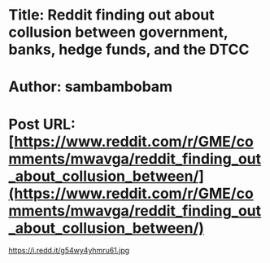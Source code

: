 # Title: Reddit finding out about collusion between government, banks, hedge funds, and the DTCC
# Author: sambambobam
# Post URL: [https://www.reddit.com/r/GME/comments/mwavga/reddit_finding_out_about_collusion_between/](https://www.reddit.com/r/GME/comments/mwavga/reddit_finding_out_about_collusion_between/)


https://i.redd.it/g54wy4yhmru61.jpg